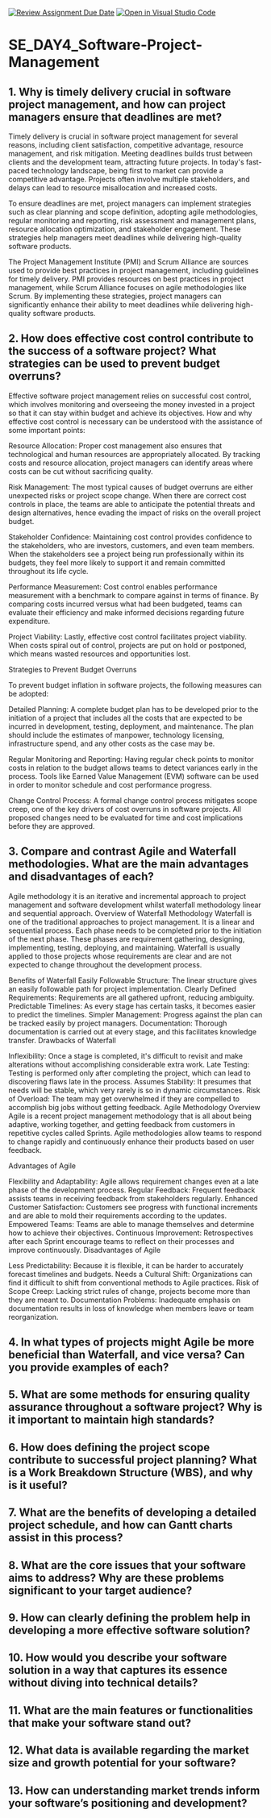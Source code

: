 [![Review Assignment Due Date](https://classroom.github.com/assets/deadline-readme-button-22041afd0340ce965d47ae6ef1cefeee28c7c493a6346c4f15d667ab976d596c.svg)](https://classroom.github.com/a/9pw6JKcu)
[![Open in Visual Studio Code](https://classroom.github.com/assets/open-in-vscode-2e0aaae1b6195c2367325f4f02e2d04e9abb55f0b24a779b69b11b9e10269abc.svg)](https://classroom.github.com/online_ide?assignment_repo_id=18460206&assignment_repo_type=AssignmentRepo)
# SE_DAY4_Software-Project-Management
## 1. Why is timely delivery crucial in software project management, and how can project managers ensure that deadlines are met?
Timely delivery is crucial in software project management for several reasons, including client satisfaction, competitive advantage, resource management, and risk mitigation. Meeting deadlines builds trust between clients and the development team, attracting future projects. In today's fast-paced technology landscape, being first to market can provide a competitive advantage. Projects often involve multiple stakeholders, and delays can lead to resource misallocation and increased costs.

To ensure deadlines are met, project managers can implement strategies such as clear planning and scope definition, adopting agile methodologies, regular monitoring and reporting, risk assessment and management plans, resource allocation optimization, and stakeholder engagement. These strategies help managers meet deadlines while delivering high-quality software products.

The Project Management Institute (PMI) and Scrum Alliance are sources used to provide best practices in project management, including guidelines for timely delivery. PMI provides resources on best practices in project management, while Scrum Alliance focuses on agile methodologies like Scrum. By implementing these strategies, project managers can significantly enhance their ability to meet deadlines while delivering high-quality software products.
## 2. How does effective cost control contribute to the success of a software project? What strategies can be used to prevent budget overruns?
Effective software project management relies on successful cost control, which involves monitoring and overseeing the money invested in a project so that it can stay within budget and achieve its objectives. How and why effective cost control is necessary can be understood with the assistance of some important points:

Resource Allocation: Proper cost management also ensures that technological and human resources are appropriately allocated. By tracking costs and resource allocation, project managers can identify areas where costs can be cut without sacrificing quality.

Risk Management: The most typical causes of budget overruns are either unexpected risks or project scope change. When there are correct cost controls in place, the teams are able to anticipate the potential threats and design alternatives, hence evading the impact of risks on the overall project budget.

Stakeholder Confidence: Maintaining cost control provides confidence to the stakeholders, who are investors, customers, and even team members. When the stakeholders see a project being run professionally within its budgets, they feel more likely to support it and remain committed throughout its life cycle.

Performance Measurement: Cost control enables performance measurement with a benchmark to compare against in terms of finance. By comparing costs incurred versus what had been budgeted, teams can evaluate their efficiency and make informed decisions regarding future expenditure.

Project Viability: Lastly, effective cost control facilitates project viability. When costs spiral out of control, projects are put on hold or postponed, which means wasted resources and opportunities lost.

Strategies to Prevent Budget Overruns

To prevent budget inflation in software projects, the following measures can be adopted:

Detailed Planning: A complete budget plan has to be developed prior to the initiation of a project that includes all the costs that are expected to be incurred in development, testing, deployment, and maintenance. The plan should include the estimates of manpower, technology licensing, infrastructure spend, and any other costs as the case may be.

Regular Monitoring and Reporting: Having regular check points to monitor costs in relation to the budget allows teams to detect variances early in the process. Tools like Earned Value Management (EVM) software can be used in order to monitor schedule and cost performance progress.

Change Control Process: A formal change control process mitigates scope creep, one of the key drivers of cost overruns in software projects. All proposed changes need to be evaluated for time and cost implications before they are approved.
## 3. Compare and contrast Agile and Waterfall methodologies. What are the main advantages and disadvantages of each?
     
Agile methodology  it is an  iterative and incremental approach to project management and software development whilst waterfall methodology linear and sequential approach.
Overview of Waterfall Methodology
Waterfall is one of the traditional approaches to project management. It is a linear and sequential process. Each phase needs to be completed prior to the initiation of the next phase. These phases are requirement gathering, designing, implementing, testing, deploying, and maintaining. Waterfall is usually applied to those projects whose requirements are clear and are not expected to change throughout the development process.

Benefits of Waterfall
Easily Followable Structure: The linear structure gives an easily followable path for project implementation.
Clearly Defined Requirements: Requirements are all gathered upfront, reducing ambiguity.
Predictable Timelines: As every stage has certain tasks, it becomes easier to predict the timelines.
Simpler Management: Progress against the plan can be tracked easily by project managers.
Documentation: Thorough documentation is carried out at every stage, and this facilitates knowledge transfer.
Drawbacks of Waterfall

Inflexibility: Once a stage is completed, it's difficult to revisit and make alterations without accomplishing considerable extra work.
Late Testing: Testing is performed only after completing the project, which can lead to discovering flaws late in the process.
Assumes Stability: It presumes that needs will be stable, which very rarely is so in dynamic circumstances.
Risk of Overload: The team may get overwhelmed if they are compelled to accomplish big jobs without getting feedback.
Agile Methodology Overview Agile is a recent project management methodology that is all about being adaptive, working together, and getting feedback from customers in repetitive cycles called Sprints. Agile methodologies allow teams to respond to change rapidly and continuously enhance their products based on user feedback.

Advantages of Agile

Flexibility and Adaptability: Agile allows requirement changes even at a late phase of the development process.
Regular Feedback: Frequent feedback assists teams in receiving feedback from stakeholders regularly.
Enhanced Customer Satisfaction: Customers see progress with functional increments and are able to mold their requirements according to the updates.
Empowered Teams: Teams are able to manage themselves and determine how to achieve their objectives.
Continuous Improvement: Retrospectives after each Sprint encourage teams to reflect on their processes and improve continuously.
Disadvantages of Agile

Less Predictability: Because it is flexible, it can be harder to accurately forecast timelines and budgets. Needs a Cultural Shift: Organizations can find it difficult to shift from conventional methods to Agile practices. Risk of Scope Creep: Lacking strict rules of change, projects become more than they are meant to. Documentation Problems: Inadequate emphasis on documentation results in loss of knowledge when members leave or team reorganization.


## 4. In what types of projects might Agile be more beneficial than Waterfall, and vice versa? Can you provide examples of each?
## 5. What are some methods for ensuring quality assurance throughout a software project? Why is it important to maintain high standards?
## 6. How does defining the project scope contribute to successful project planning? What is a Work Breakdown Structure (WBS), and why is it useful?
## 7. What are the benefits of developing a detailed project schedule, and how can Gantt charts assist in this process?
## 8. What are the core issues that your software aims to address? Why are these problems significant to your target audience?
## 9. How can clearly defining the problem help in developing a more effective software solution?
## 10. How would you describe your software solution in a way that captures its essence without diving into technical details?
## 11. What are the main features or functionalities that make your software stand out?
## 12. What data is available regarding the market size and growth potential for your software?
## 13. How can understanding market trends inform your software’s positioning and development?
